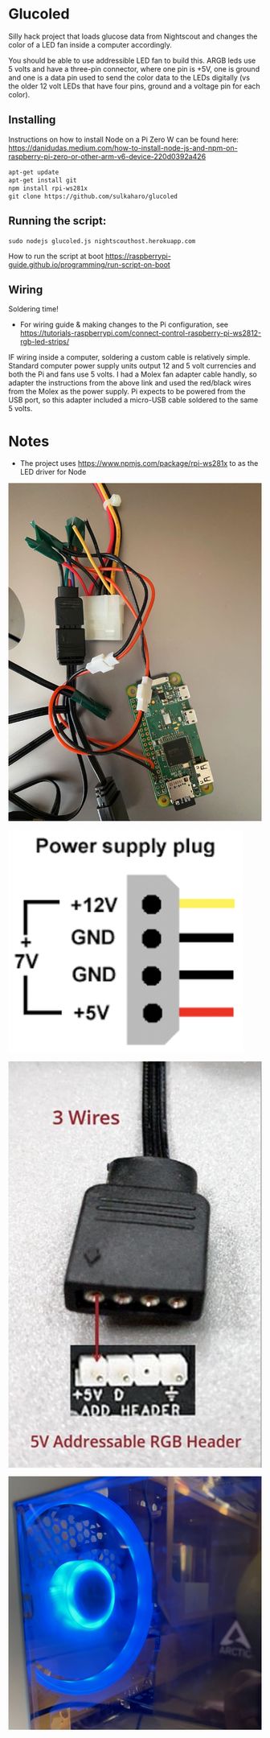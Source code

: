 # Glucoled

Silly hack project that loads glucose data from Nightscout and changes the color of a LED fan inside a computer accordingly.

You should be able to use addressible LED fan to build this. ARGB leds use 5 volts and have a three-pin connector, where one pin is +5V, one is ground and one is a data pin used to send the color data to the LEDs digitally (vs the older 12 volt LEDs that have four pins, ground and a voltage pin for each color).

 ## Installing
 
Instructions on how to install Node on a Pi Zero W can be found here: https://danidudas.medium.com/how-to-install-node-js-and-npm-on-raspberry-pi-zero-or-other-arm-v6-device-220d0392a426

```
apt-get update
apt-get install git
npm install rpi-ws281x
git clone https://github.com/sulkaharo/glucoled
```

## Running the script:

`sudo nodejs glucoled.js nightscouthost.herokuapp.com`

How to run the script at boot https://raspberrypi-guide.github.io/programming/run-script-on-boot

## Wiring

Soldering time!

* For wiring guide & making changes to the Pi configuration, see https://tutorials-raspberrypi.com/connect-control-raspberry-pi-ws2812-rgb-led-strips/

IF wiring inside a computer, soldering a custom cable is relatively simple. Standard computer power supply units output 12 and 5 volt currencies and both the Pi and fans use 5 volts. I had a Molex fan adapter cable handly, so adapter the instructions from the above link and used the red/black wires from the Molex as the power supply. Pi expects to be powered from the USB port, so this adapter included a micro-USB cable soldered to the same 5 volts.

# Notes

* The project uses https://www.npmjs.com/package/rpi-ws281x to as the LED driver for Node

![The board with cabling](IMG_6625.jpeg)

![Molex pinout](molex.png)

![ARGB pinout](argb.png)

![Fan showing low](IMG_6626.jpeg)
